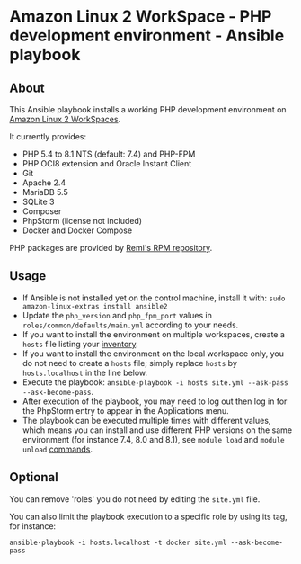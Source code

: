 # Amazon Linux 2 WorkSpace - PHP development environment - Ansible playbook

## About

This Ansible playbook installs a working PHP development environment on
[Amazon Linux 2 WorkSpaces](https://aws.amazon.com/workspaces/).

It currently provides:

* PHP 5.4 to 8.1 NTS (default: 7.4) and PHP-FPM
* PHP OCI8 extension and Oracle Instant Client
* Git
* Apache 2.4
* MariaDB 5.5
* SQLite 3
* Composer
* PhpStorm (license not included)
* Docker and Docker Compose

PHP packages are provided by [Remi's RPM repository](https://rpms.remirepo.net/).

## Usage

* If Ansible is not installed yet on the control machine, install it with:
  `sudo amazon-linux-extras install ansible2`
* Update the `php_version` and `php_fpm_port` values in `roles/common/defaults/main.yml` according to your needs.
* If you want to install the environment on multiple workspaces, create a `hosts` file listing your [inventory](https://docs.ansible.com/ansible/latest/user_guide/intro_inventory.html).
* If you want to install the environment on the local workspace only, you do not need to create a `hosts` file; simply replace `hosts` by `hosts.localhost` in the line below.
* Execute the playbook: `ansible-playbook -i hosts site.yml --ask-pass --ask-become-pass`.
* After execution of the playbook, you may need to log out then log in for the PhpStorm entry to appear in the Applications menu.
* The playbook can be executed multiple times with different values, which means you can install and use different PHP versions on the same environment (for instance 7.4, 8.0 and 8.1), see `module load` and `module unload` [commands](https://blog.remirepo.net/post/2022/02/17/My-PHP-Workstation).

## Optional

You can remove 'roles' you do not need by editing the `site.yml` file.

You can also limit the playbook execution to a specific role by using its tag, for instance:

```
ansible-playbook -i hosts.localhost -t docker site.yml --ask-become-pass
```
